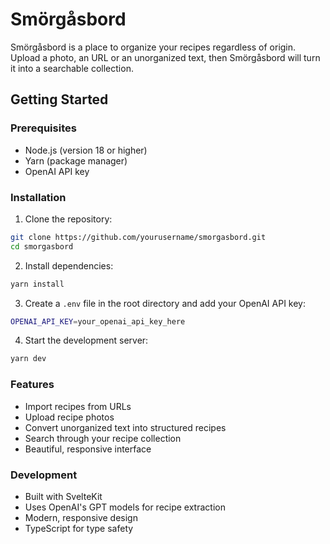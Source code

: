 # Smörgåsbord

Smörgåsbord is a place to organize your recipes regardless of origin. Upload a photo, an URL or an unorganized text, then Smörgåsbord will turn it into a searchable collection.

## Getting Started

### Prerequisites
- Node.js (version 18 or higher)
- Yarn (package manager)
- OpenAI API key

### Installation

1. Clone the repository:
```bash
git clone https://github.com/yourusername/smorgasbord.git
cd smorgasbord
```

2. Install dependencies:
```bash
yarn install
```

3. Create a `.env` file in the root directory and add your OpenAI API key:
```bash
OPENAI_API_KEY=your_openai_api_key_here
```

4. Start the development server:
```bash
yarn dev
```

### Features
- Import recipes from URLs
- Upload recipe photos
- Convert unorganized text into structured recipes
- Search through your recipe collection
- Beautiful, responsive interface

### Development
- Built with SvelteKit
- Uses OpenAI's GPT models for recipe extraction
- Modern, responsive design
- TypeScript for type safety
